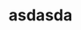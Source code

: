 ---
schema: default
title: asdasda
organization: Sample Department
notes: asdasda
resources:
  - name: asd
    url: ads
    format: geojson
license: 'https://creativecommons.org/publicdomain/zero/1.0/'
maintainer: asdasd
maintainer_email: asdasd
---